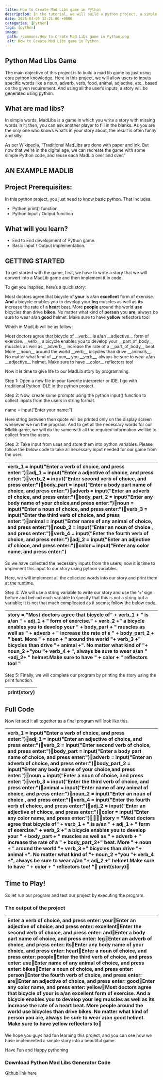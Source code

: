 ```yaml
---
title: How to Create Mad Libs game in Python
description: In the tutorial, we will build a python project, a simple mad libs python game that is best for beginners looking to advance their python skills.
date: 2025-04-05 12:21:06 +0800
categories: [Python]
tags: [python]
image:
 path: /commons/How to Create Mad Libs game in Python.png
 alt: How to Create Mad Libs game in Python
---
```


## Python Mad Libs Game 

The main objective of this project is to build a mad lib game by just using core python knowledge. Here in this project, we will allow users to inputs specific words like a noun, adverb, verb, food, animal, adjective, etc., based on the given requirement. And using all the user’s inputs, a story will be generated using python.

## What are mad libs?

In simple words, MadLibs is a game in which you write a story with missing words in it; then, you can ask another player to fill in the blanks. As you are the only one who knows what’s in your story about, the result is often funny and silly.

As per [Wikipedia](https://en.wikipedia.org/wiki/Mad_Libs), “Traditional MadLibs are done with paper and ink. But now that we're in the digital age, we can recreate the game with some simple Python code, and reuse each MadLib over and over.”

## AN EXAMPLE MADLIB

## Project Prerequisites:

In this python project, you just need to know basic python. That includes.

* Python print() function  
* Python Input / Output function

## What will you learn?

* End to End development of Python game.  
* Basic Input / Output implementation.


## GETTING STARTED

To get started with the game, first, we have to write a story that we will convert into a MadLib game and then implement it in code.

To get you inspired, here’s a quick story:

Most doctors agree that bicycle of **your** is a/an **excellent** form of exercise. **And** a bicycle enables you to develop your **leg** muscles as well as **its** increase the rate of a **heart** beat. More **people** around the world **use** bicycles than drive **bikes**. No matter what kind of **person** you **are**, always be sure to wear a/an **good** helmet. Make sure to have **yellow** reflectors too\!

Which in MadLib will be as follow:

Most doctors agree that bicycle of \_\_verb\_\_  is a/an \_\_adjective\_\_ form of exercise. \_\_verb\_\_  a bicycle enables you to develop your \_\_part\_of\_body\_\_ muscles as well as \_\_adverb\_\_  increase the rate of a \_\_part\_of\_body\_\_ beat. More \_\_noun\_\_ around the world \_\_verb\_\_  bicycles than drive \_\_animals\_\_. No matter what kind of \_\_noun\_\_ you \_\_verb\_\_, always be sure to wear a/an \_\_adjective\_\_ helmet. Make sure to have  \_\_color\_\_  reflectors too\!

Now it is time to give life to our MadLib story by programming.

Step 1: Open a new file in your favorite interpreter or IDE. I go with traditional Python IDLE in the python project.

Step 2: Now, create some prompts using the python input() function to collect inputs from the users in string format.

name \= input(“Enter your name:”)

Here string between then quote will be printed only on the display screen whenever we run the program. And to get all the necessary words for our MIdlib game, we will do the same with all the required information we like to collect from the users. 

Step 3: Take input from uses and store them into python variables. Please follow the below code to take all necessary input needed for our game from the user.

| verb\_1 \= input("Enter a verb of choice, and press enter:")adj\_1 \= input("Enter a adjective of choice, and press enter:")verb\_2 \= input("Enter second verb of choice, and press enter:")body\_part \= input("Enter a body part name of choice, and press enter:")adverb \= input("Enter an adverb of choice, and press enter:")body\_part\_2 \= input("Enter any body name of your choice,and press enter:")noun \= input("Enter a noun of choice, and press enter:")verb\_3 \= input("Enter the third verb of choice, and press enter:")animal \= input("Enter name of any animal of choice, and press enter:")noub\_2 \= input("Enter an noun of choice , and press enter:")verb\_4 \= input("Enter the fourth verb of choice, and press enter:")adj\_2 \= input("Enter an adjective of chioce, and press enter:")color \= input("Enter any color name, and press enter:") |
| :---- |

So we have collected the necessary inputs from the users; now it is time to implement this input to our story using python variables. 

Here, we will implement all the collected words into our story and print them at the runtime. 

Step 4: We will use a string variable to write our story and use the ‘+’ sign before and behind each variable to specify that this is not a string but a variable; it is not that much complicated as it seems; follow the below code.

| story \= "Most doctors agree that bicycle of" \+ verb\_1 \+ " is a/an " \+ adj\_1 \+ " form of exercise." \+ verb\_2 \+" a bicycle enables you to develop your " \+ body\_part \+ " muscles as well as " \+ adverb \+ " increase the rate of a " \+ body\_part\_2 \+ " beat. More " \+ noun \+ " around the world "\+ verb\_3 \+" bicycles than drive "\+ animal \+". No matter what kind of "\+ noun\_2 \+"you "\+ verb\_4 \+ ", always be sure to wear a/an " \+adj\_2+ " helmet.Make sure to have  " \+ color \+ " reflectors too\! " |
| :---- |

Step 5: Finally, we will complete our program by printing the story using the print function.

| print(story) |
| :---- |

## Full Code 

Now let add it all together as a final program will look like this.

| verb\_1 \= input("Enter a verb of choice, and press enter:")adj\_1 \= input("Enter an adjective of choice, and press enter:")verb\_2 \= input("Enter second verb of choice, and press enter:")body\_part \= input("Enter a body part name of choice, and press enter:")adverb \= input("Enter an adverb of choice, and press enter:")body\_part\_2 \= input("Enter any body name of your choice,and press enter:")noun \= input("Enter a noun of choice, and press enter:")verb\_3 \= input("Enter the third verb of choice, and press enter:")animal \= input("Enter name of any animal of choice, and press enter:")noun\_2 \= input("Enter an noun of choice , and press enter:")verb\_4 \= input("Enter the fourth verb of choice, and press enter:")adj\_2 \= input("Enter an adjective of chioce, and press enter:")color \= input("Enter any color name, and press enter:")story \= "Most doctors agree that bicycle of" \+ verb\_1 \+ " is a/an " \+ adj\_1 \+ " form of exercise." \+ verb\_2 \+" a bicycle enables you to develop your " \+ body\_part \+ " muscles as well as " \+ adverb \+ " increase the rate of a " \+ body\_part\_2+" beat. More " \+ noun \+ " around the world "\+ verb\_3 \+" bicycles than drive "\+ animal \+". No matter what kind of "\+ noun\_2 \+"you "\+ verb\_4 \+", always be sure to wear a/an "\+ adj\_2 \+" helmet.Make sure to have  " \+ color \+ " reflectors too\! " print(story) |
| :---- |

## Time to Play\!

So let run our program and test our project by executing the program.

### The output of the project

| Enter a verb of choice, and press enter: yourEnter an adjective of choice, and press enter: excellentEnter the second verb of choice, and press enter: andEnter a body part name of choice, and press enter: legEnter an adverb of choice, and press enter: itsEnter any body name of your choice, and press enter: heartEnter a noun of choice, and press enter: peopleEnter the third verb of choice, and press enter: useEnter name of any animal of choice, and press enter: bikesEnter a noun of choice, and press enter: personEnter the fourth verb of choice, and press enter: areEnter an adjective of choice, and press enter: goodEnter any color name, and press enter: yellowMost doctors agree that bicycle of your is a/an excellent form of exercise. And a bicycle enables you to develop your leg muscles as well as its increase the rate of a heart beat. More people around the world use bicycles than drive bikes. No matter what kind of person you are, always be sure to wear a/an good helmet. Make sure to have  yellow reflectors to |
| :---- |

We hope you guys had fun learning this project, and you can see how we have implemented a simple story into a beautiful game.

Have Fun and Happy pythoning

### Download Python Mad Libs Generator Code

Github link here